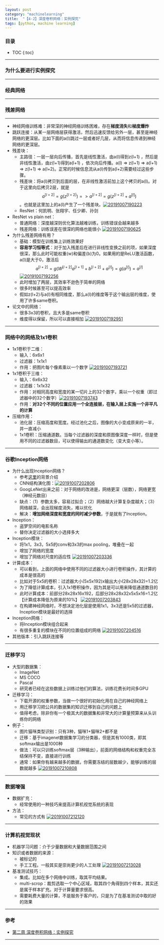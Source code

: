 ```yaml
---
layout: post
category: "machinelearning"
title:  "【4-2】深度卷积网络：实例探究"
tags: [python, machine learning]
---
```


<script type="text/javascript" async
  src="https://cdn.mathjax.org/mathjax/latest/MathJax.js?config=TeX-MML-AM_CHTML">
</script>

### 目录

- TOC
{:toc}

---

### 为什么要进行实例探究

---

### 经典网络

---

### 残差网络

----

* 神经网络训练难：非常深的神经网络训练困难，存在**梯度消失**和**梯度爆炸**
* 跳跃连接：从某一层网络层获得激活，然后迅速反馈给另外一层，甚至是神经网络的更深层。比如下面的a(l)跳过一层或者好几层，从而将信息传递到神经网络的更深层。
* 残差块：
	* 主路径：一层一层向后传播，首先是线性激活，由a(l)得到z(l+1) ，然后是非线性激活，由z(l+1)得到a(l+1) ，依次向后传播。a(l) => z(l+1) => a(l+1) => z(l+1) => a(l+2)。正常的时候信息流从a(l)传到a(l+2)需要经过这些步骤。
	* 残差块：将a(l)拷贝到后面的层，在非线性激活前加上这个拷贝的a(l)。对于这里向后拷贝2层，就是$$a^{[l+2]}=g(z^{[l+2]}) => a^{[l+2]}=g(z^{[l+2]}+a^{[l]})$$。也就是这里加上的a(l)产生了一个残差块。[![20191007190223](https://raw.githubusercontent.com/Tsinghua-gongjing/blog_codes/master/images/20191007190223.png)](https://raw.githubusercontent.com/Tsinghua-gongjing/blog_codes/master/images/20191007190223.png)
	* ResNet：何凯明、张翔宇、任少卿、孙剑
* ResNet vs plain net：
	* 普通网络：深度越深则优化算法越难训练，训练错误会越来越多
	* 残差网络：训练误差在很深的网络也能很小 [![20191007190625](https://raw.githubusercontent.com/Tsinghua-gongjing/blog_codes/master/images/20191007190625.png)](https://raw.githubusercontent.com/Tsinghua-gongjing/blog_codes/master/images/20191007190625.png)
* 为什么残差网络有用？
	* 基础：模型在训练集上训练效果好
	* **容易学习恒等式**：对于加入残差后在进行非线性变换之前的项，如果深度很深，那么此时可能权重(w)和偏差(b)为0。如果用的是ReLU激活函数，a(l)是大于0，激活后$$a^{[l+2]} = g(W^{[l+2]}a^{[l+1]} + b^{[l+2]} + a^{[l]}) = g(a^{[l]}) = a^{[l]}$$ [![20191007192256](https://raw.githubusercontent.com/Tsinghua-gongjing/blog_codes/master/images/20191007192256.png)](https://raw.githubusercontent.com/Tsinghua-gongjing/blog_codes/master/images/20191007192256.png)
	* 此时增加了两层，其效率不逊色于简单的网络
	* 很多时候甚至可以提高效率
	* 假如z(l+2)与a(l)有相同维度，那么a(l)的维度等于这个输出层的维度，使用了许多same卷积。 
* 论文中的网络：
	* 很多3x3的卷积，且大多是same卷积
	* 维度得以保留，所以可以直接相加 [![20191007192951](https://raw.githubusercontent.com/Tsinghua-gongjing/blog_codes/master/images/20191007192951.png)](https://raw.githubusercontent.com/Tsinghua-gongjing/blog_codes/master/images/20191007192951.png)

---

### 网络中的网络及1x1卷积

* 1x1卷积于二维：
	* 输入：6x6x1
	* 过滤器：1x1x1
	* 作用：把图片每个像素乘以一个数字 [![20191007193721](https://raw.githubusercontent.com/Tsinghua-gongjing/blog_codes/master/images/20191007193721.png)](https://raw.githubusercontent.com/Tsinghua-gongjing/blog_codes/master/images/20191007193721.png)
* 1x1卷积于三维：
	* 输入：6x6x32
	* 过滤器：1x1x32
	* 作用：对相同高度和宽度的某一切片上的32个数字，乘以一个权重（即过滤器中的32个数字）[![20191007193743](https://raw.githubusercontent.com/Tsinghua-gongjing/blog_codes/master/images/20191007193743.png)](https://raw.githubusercontent.com/Tsinghua-gongjing/blog_codes/master/images/20191007193743.png)
	* 作用：**对32个不同的位置应用一个全连接层，在输入层上实施一个非平凡的计算**
* 压缩作用：
	* 池化层：压缩高度和宽度。经过池化之后，图像的大小变成原来的一半，并一直减小
	* 1x1卷积：压缩通道数。当每个过滤器的深度和原图像深度一样时，但是使用不同的过滤器数目，可以使得输出的通道数变化（变大变小等）。

---

### 谷歌Inception网络

* 为什么出现Inception网络？
	* 参考[这里](https://blog.csdn.net/u010402786/article/details/52433324)的背景介绍
	* CNN结构演化图：[![20191007202806](https://raw.githubusercontent.com/Tsinghua-gongjing/blog_codes/master/images/20191007202806.png)](https://raw.githubusercontent.com/Tsinghua-gongjing/blog_codes/master/images/20191007202806.png)
	* GoogLeNet出来之前：对于网络的改进是，网络更深（层数），网络更宽（神经元数目）
	* 缺点：（1）参数太多，容易过拟合；（2）网络越大计算复杂度越大；（3）网络越深，会出现梯度消失，难以优化
	* 解决：**增加网络深度和宽度的同时减少参数**，于是就有了Inception。
* Inception：
	* 盗梦空间的电影名称
	* 替你决定过滤器的大小选择多大
* Inception模块：
	* 将1x1，3x3，5x5的conv和3x3的max pooling，堆叠在一起
	* 增加了网络的宽度
	* 增加了网络对尺度的适应性 [![20191007203336](https://raw.githubusercontent.com/Tsinghua-gongjing/blog_codes/master/images/20191007203336.png)](https://raw.githubusercontent.com/Tsinghua-gongjing/blog_codes/master/images/20191007203336.png)
* 计算成本：
	* 可以看到，上面的网络中使用不同的过滤器大小进行卷积操作，其计算的成本是很高的
	* 比如对于5x5的卷积：过滤器大小(5x5x192)x输出大小(28x28x32)=1.2亿
	* 为了降低计算成本，引入1x1卷积操作，因为其是可以用来降低通道数目的
	* 此时计算成本：前部分28x28x16x192，后部分28x28x32x5x5x16=1.2亿【计算成本降低为原来的10%】 [![20191007203843](https://raw.githubusercontent.com/Tsinghua-gongjing/blog_codes/master/images/20191007203843.png)](https://raw.githubusercontent.com/Tsinghua-gongjing/blog_codes/master/images/20191007203843.png)
	* 在构建神经网络时，不想决定池化层是使用1x1，3x3还是5x5的过滤器，Inception模块是最好的选择
* Inception网络：
	* 将Inception模块组合起来
	* 有很多重复的模块在不同的位置组成的网络 [![20191007204516](https://raw.githubusercontent.com/Tsinghua-gongjing/blog_codes/master/images/20191007204516.png)](https://raw.githubusercontent.com/Tsinghua-gongjing/blog_codes/master/images/20191007204516.png)
* 其他版本：引入跳跃连接等

---

### 迁移学习

* 大型的数据集：
	* ImageNet
	* MS COCO
	* Pascal
	* 研究者已经在这些数据上训练过他们的算法，训练花费长时间多GPU
* 迁移学习：
	* 下载开源的权重参数，当做一个很好的初始化用在自己的神经网络上
	* 用迁移学习把公共的数据集的知识迁移到自己的问题上
	* 值得考虑，除非你有一个极其大的数据集和非常大的计算量预算来从头训练你的网络
* 例子：
	* 图片猫咪类型识别：只有3种，猫咪1+猫咪2+都不是
	* 迁移：基于imagenet数据集学习的分类器，但是其有1000类，即其softmax输出是1000种
	* 做法：可以只训练softmax层（3种输出），前面的网络结构和权重完全冻结保持不变，直接进行训练
	* 通常：如果你有越来越多的数据，你需要冻结的层数越少，能够训练的层数就越多 [![20191007210808](https://raw.githubusercontent.com/Tsinghua-gongjing/blog_codes/master/images/20191007210808.png)](https://raw.githubusercontent.com/Tsinghua-gongjing/blog_codes/master/images/20191007210808.png)

---

### 数据增强

* 数据扩充：
	* 经常使用的一种技巧来提高计算机视觉系统的表现
* 方法：
	* 常见的方式有 [![20191007212120](https://raw.githubusercontent.com/Tsinghua-gongjing/blog_codes/master/images/20191007212120.png)](https://raw.githubusercontent.com/Tsinghua-gongjing/blog_codes/master/images/20191007212120.png)

---

### 计算机视觉现状

* 机器学习问题：介于少量数据和大量数据范围之间
* 知识或者数据的来源：
	* 被标记的
	* 手工工程。一般其实是崇尚更少的人工处理 [![20191007213028](https://raw.githubusercontent.com/Tsinghua-gongjing/blog_codes/master/images/20191007213028.png)](https://raw.githubusercontent.com/Tsinghua-gongjing/blog_codes/master/images/20191007213028.png)
* 基准测试技巧：
	* 集成。比如在多个网络中训练，取其平均结果。
	* multi-scrop：裁剪选取一个中心区域，取其四个角得到四个样本，其实还是属于样本扩充。对于计算量要求很高。
	* 需要耗费大量的计算，不是服务于客户的，只是为了在基准测试中取的好的效果

---

### 参考

* [第二周 深度卷积网络：实例探究](http://www.ai-start.com/dl2017/html/lesson4-week2.html)

---




